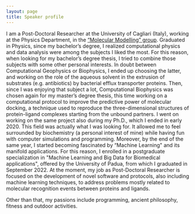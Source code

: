 ```yaml
---
layout: page
title: Speaker profile
---
```

I am a Post-Doctoral Researcher at the University of Cagliari (Italy), working at the Physics Department, in the [“Molecular Modelling” group](https://molmod.dsf.unica.it). Graduated in Physics, since my bachelor’s degree, I realized computational physics and data analysis were among the subjects I liked the most. For this reason, when looking for my bachelor’s degree thesis, I tried to combine those subjects with some other personal interests. In doubt between Computational Geophysics or Biophysics, I ended up choosing the latter, and working on the role of the aqueous solvent in the extrusion of substrates (e.g. antibiotics) by bacterial efflux transporter proteins. Then, since I was enjoying that subject a lot, Computational Biophysics was chosen again for my master’s degree thesis, this time working on a computational protocol to improve the predictive power of molecular docking, a technique used to reproduce the three-dimensional structures of protein-ligand complexes starting from the unbound partners. I went on working on the same project also during my Ph.D., which I ended in early 2020. This field was actually what I was looking for. It allowed me to feel surrounded by biochemistry (a personal interest of mine) while having fun with computer simulations and programming.
Moreover, by the end of the same year, I started becoming fascinated by “Machine Learning" and its manifold applications. For this reason, I enrolled in a postgraduate specialization in "Machine Learning and Big Data for Biomedical applications", offered by the University of Padua, from which I graduated in September 2022.
At the moment, my job as Post-Doctoral Researcher is focused on the development of novel software and protocols, also including machine learning techniques, to address problems mostly related to molecular recognition events between proteins and ligands.

Other than that, my passions include programming, ancient philosophy, fitness and outdoor activities.
